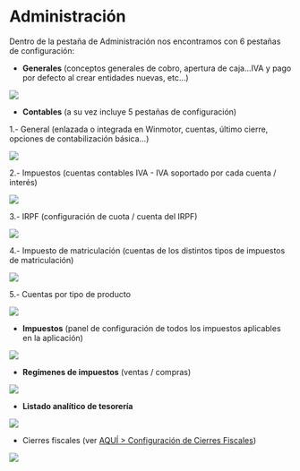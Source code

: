 # Administración

Dentro de la pestaña de Administración nos encontramos con 6 pestañas de configuración:

* **Generales** \(conceptos generales de cobro, apertura de caja...IVA y pago por defecto al crear entidades nuevas, etc...\)

![](../../../.gitbook/assets/image%20%28387%29.png)

* **Contables** \(a su vez incluye 5 pestañas de configuración\)

1.- General \(enlazada o integrada en Winmotor, cuentas, último cierre, opciones de contabilización básica...\)

![](../../../.gitbook/assets/image%20%28501%29.png)

2.- Impuestos \(cuentas contables IVA - IVA soportado por cada cuenta / interés\)

![](../../../.gitbook/assets/image%20%2818%29.png)

3.- IRPF \(configuración de cuota / cuenta del IRPF\)

![](../../../.gitbook/assets/image%20%28305%29.png)

4.- Impuesto de matriculación \(cuentas de los distintos tipos de impuestos de matriculación\)

![](../../../.gitbook/assets/image%20%2862%29.png)

5.- Cuentas por tipo de producto

![](../../../.gitbook/assets/image%20%28421%29.png)

* **Impuestos** \(panel de configuración de todos los impuestos aplicables en la aplicación\)

![](../../../.gitbook/assets/image%20%28117%29.png)

* **Regímenes de impuestos** \(ventas / compras\)

![](../../../.gitbook/assets/image%20%28163%29.png)

* **Listado analítico de tesorería**

![](../../../.gitbook/assets/image%20%28290%29.png)

* Cierres fiscales \(ver [AQUÍ &gt; Configuración de Cierres Fiscales](../../administracion/enlace-contable/cierres-fiscales.md)\)

![](../../../.gitbook/assets/image%20%28405%29.png)





